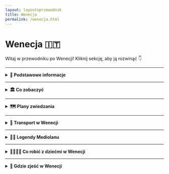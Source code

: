 ```yaml
---
layout: layoutsprzewodnik
title: Wenecja
permalink: /wenecja.html
---
```


# Wenecja 🇮🇹

Witaj w przewodniku po Wenecji! Kliknij sekcję, aby ją rozwinąć 👇

---

<details>
  <summary><strong>📌 Podstawowe informacje</strong></summary>

  <h3>🌊 Wenecja – miasto, które płynie</h3>
  <p>
    Wenecja to nie tylko miasto – to zjawisko. Zamiast ulic – kanały, zamiast samochodów – łodzie, zamiast klaksonów – śpiew gondolierów (czasem fałszują, ale z sercem). To miejsce, gdzie nawet zwykłe przejście do sklepu może przypominać scenę z filmu romantycznego, thrillera lub... bajki Disneya.
  </p>
  <p>
    Miasto zbudowane na ponad 100 wyspach połączonych 400 mostami. I tak, wszystkie te wyspy wciąż unoszą się na wodzie od ponad tysiąca lat – czyli lepiej niż niektóre współczesne budynki po jednej zimie. Wenecja to historia, sztuka, maski, spritz i niekończąca się walka z wodą (i turystami).
  </p>

  <h3>⚓ Dlaczego Wenecja jest wyjątkowa?</h3>
  <ul>
    <li>Nie ma samochodów – zero klaksonów, smogu, parkowania równoległego. Jest za to romantyczne błądzenie po zaułkach i pływanie vaporetto.</li>
    <li>Miasto to muzeum – dosłownie. Każdy budynek, plac i kościół ma swoją historię (często bardzo barwną).</li>
    <li>Karnawał w Wenecji – maski, kostiumy i klimat, który sprawia, że każdy czuje się jak postać z powieści (albo przynajmniej TikToka z efektem vintage).</li>
  </ul>

  <h3>✈️ Jak dotrzeć do Wenecji?</h3>
  <ul>
    <li><strong>Samolotem:</strong> Najbliższe lotnisko to <strong>Marco Polo (VCE)</strong>. Z niego dostaniesz się do Wenecji <em>łodzią (Alilaguna)</em>, autobusem lub taksówką wodną. Tak – tu taksówka to łódź.</li>
    <li><strong>Pociągiem:</strong> Stacja <strong>Venezia Santa Lucia</strong> leży bezpośrednio w mieście, nad kanałem. Wysiadka – i już jesteś w magicznym świecie (i labiryncie kanałów).</li>
    <li><strong>Samochodem:</strong> Odważni mogą dojechać autem... ale tylko do placu <strong>Piazzale Roma</strong> – potem parkujesz i przesiadasz się na własne nogi (lub vaporetto).</li>
  </ul>

  <h3>🛶 Czym poruszać się po Wenecji?</h3>
  <ul>
    <li><strong>Vaporetto:</strong> wodne tramwaje – podstawowy środek komunikacji publicznej (linie ACTV).</li>
    <li><strong>Traghetto:</strong> tania wersja gondoli – przewóz przez Canale Grande za 2€.</li>
    <li><strong>Gondola:</strong> luksusowa, romantyczna... i droga. Ale raz w życiu? Czemu nie.</li>
    <li><strong>Nogi:</strong> Twój najlepszy przyjaciel w Wenecji. Spaceruj, gub się, odkrywaj – to część przygody.</li>
  </ul>

</details>

---

<details>
  <summary><strong>🏛️ Co zobaczyć</strong></summary>

  <details>
    <summary><strong>⛪ Katedra Duomo – koronka z marmuru</strong></summary>
    <p><strong>Współrzędne:</strong> <em>45.4642° N, 9.1900° E</em></p>
   
     <p> Jeśli Mediolan ma serce, to bije ono właśnie tutaj – z marmuru, z iglicami i z 3500 rzeźbami, które patrzą na Ciebie z każdej strony. <strong>Duomo di Milano</strong> to nie tylko największa katedra we Włoszech (po Watykanie), ale i jeden z najbardziej imponujących budynków gotyckich na świecie. Budowano ją przez... 600 lat. Włoska precyzja + tempo espresso? Niekoniecznie. Ale efekt? Absolutnie wart każdej dekady. 
     </p>
     <p> Z zewnątrz wygląda jak marmurowy tort weselny z koroną z iglic – a na szczycie czuwa <strong>Madonnina</strong>, złota figurka Maryi, która strzeże miasta z wysokości 108 metrów. Podobno nikt nie może budować wyżej niż ona, dlatego wiele nowoczesnych wieżowców... ma kopie Madonniny na dachu. Sprytne. 
     </p> 
     <p> Wnętrze? Ciemne, majestatyczne i monumentalne. Filary grube jak sekwoje, witraże jak obrazy z Photoshopa sprzed 500 lat, a organy tak potężne, że można by nimi zagrać hymn dla całego Lombardii. W środku znajdziesz też relikwie, posągi, a nawet – uwaga – gwoździe z krzyża Chrystusa (według legendy). Jeden z nich jest wystawiany raz do roku podczas uroczystej procesji z udziałem arcybiskupa... i specjalnego koszyczka na sznurku. Włosi potrafią. 
     </p> 
     <p> Największy hit to jednak <strong>tarasy na dachu</strong>. Windą (albo schodami, jeśli jesteś w formie) można się wspiąć na dach katedry i przejść się pośród iglic, rzeźb i chimerycznych potworów. Panorama Mediolanu, a przy dobrej pogodzie – widok aż po Alpy. Idealne miejsce na zdjęcia, kontemplację... albo Aperola po zejściu. 
     </p> 
     <ul>
     <li><strong>Wstęp do katedry:</strong> ok. 5–8€</li>
     <li><strong>Tarasy (schody lub winda):</strong> 10–15€ (w zależności od opcji)</li> 
     <li><strong>Godziny otwarcia:</strong> ok. 9:00–19:00</li> 
     <li><strong>Wskazówka:</strong> Weź okulary przeciwsłoneczne – marmur naprawdę odbija światło!</li>
     </ul>
  </details>

  <details>
    <summary><strong>🎨 Galeria Vittorio Emanuele II – świątynia zakupów</strong></summary>
    <p><strong>Współrzędne:</strong> <em>45.4663° N, 9.1895° E</em></p>

<p> Witamy w najbardziej stylowej galerii handlowej, jaką widziała Europa – <strong>Galleria Vittorio Emanuele II</strong>, zwana też „salonem Mediolanu”. To tutaj marmur spotyka żelazo, luksus ociera się o historię, a cappuccino kosztuje tyle, co pół pizzy... ale za to z widokiem na kopułę jak z pałacu. 
</p>
<p> Zbudowana w XIX wieku ku czci pierwszego króla zjednoczonych Włoch – Vittorio Emanuele II – galeria miała być wizytówką postępu, klasy i dobrego smaku. I udało się – to nie tylko miejsce na zakupy, ale też architektoniczne cudo. Cztery skrzydła, wielka szklana kopuła, mozaiki na podłodze, freski na ścianach, a nad wszystkim unoszą się marki takie jak Prada, Gucci i Louis Vuitton... czyli trochę jak spacer po Instagramie w wersji premium. 
</p>
<p> Ale nawet jeśli nie planujesz wydawać fortuny na skórzaną torebkę, warto tu przyjść dla <strong>tradycji</strong>. W samym środku galerii znajdziesz mozaikę z bykiem – a dokładniej z jego... częściami, które przynoszą szczęście. Trzeba stanąć piętą na jego genitaliach i obrócić się trzy razy dookoła. Tak, serio. Tak robią wszyscy – od turystów po garniturowców z dzielnicy biznesowej. 
</p> 
<p> Galeria łączy dwa najważniejsze punkty w Mediolanie – Katedrę Duomo i Teatr La Scala. Więc nawet jeśli nie planujesz zakupów, przejście przez nią to jak spacer przez historię z dodatkiem złotej karty kredytowej. A jeśli chcesz chłonąć klimat jak prawdziwy mediolańczyk – usiądź w jednej z historycznych kawiarni, zamów espresso, załóż okulary przeciwsłoneczne (nawet w środku) i po prostu... wyglądaj świetnie. 
</p> 
    
  </details>

  <details>
    <summary><strong>🖼️ Ostatnia Wieczerza – więcej niż mural</strong></summary>
    <p><strong>Współrzędne:</strong> <em>45.4658° N, 9.1704° E</em></p>
    <p>
      Dzieło Leonarda da Vinci, które zna cały świat – i które ma więcej teorii spiskowych niż odcinki "Z Archiwum X". Znajduje się w refektarzu klasztoru Santa Maria delle Grazie i przetrwało wojny, wilgoć i nadgorliwych konserwatorów. 
    </p>
    <p>
      Oglądanie „Ostatniej Wieczerzy” to niemal rytuał: mała grupa, krótki czas, zero fleszy. Ale warto – scena, emocje, symbolika, wszystko to sprawia, że patrzysz i myślisz: „Wow, to naprawdę to!” (albo: „Czemu Jezus nie ma jedzenia?”).
    </p>
  </details>

  <details>
    <summary><strong>🏰 Zamek Sforzów – średniowieczny kolos z atrium</strong></summary>
    <p><strong>Współrzędne:</strong> <em>45.4700° N, 9.1795° E</em></p> 
    <p> <strong>Castello Sforzesco</strong> to prawdziwa perła Mediolanu – monumentalna forteca, która widziała więcej wojen, buntów i renesansowego dramatu niż niejeden sezon „Rodu Smoka”. Zbudowany w XV wieku przez potężny ród Sforzów, był nie tylko bastionem obronnym, ale i elegancką rezydencją. A dziś? To zamek, który łączy w sobie historię, sztukę i odrobinę mediolańskiego ego. 
    </p> 
    <p> Na pierwszy rzut oka wygląda jak klasyczna warownia – potężne mury, fosa, masywna brama. Ale wewnątrz kryje się cały świat – od muzeów, przez freski Leonarda da Vinci, po spokojne dziedzińce, gdzie można odpocząć w cieniu wieży. Tak, <strong>Leonardo</strong> też tu działał – ozdabiał komnaty, zanim został bohaterem książek Dana Browna. 
    </p> 
    <p> Zamek jest ogromny – i można go zwiedzać godzinami. Znajdziesz tu m.in. <strong>Muzeum Sztuki Antycznej</strong>, <strong>Pinakotekę</strong> z dziełami mistrzów włoskich, kolekcję instrumentów muzycznych i… rzeźbę nie byle jaką, bo <strong>ostatnie, niedokończone dzieło Michała Anioła – „Rondanini Pietà”</strong>. Tyle renesansu w jednym miejscu, że człowiek czuje się mądrzejszy już po wejściu. 
    </p> 
    <p> Ale nawet jeśli nie jesteś fanem muzeów, warto tu przyjść – posiedzieć na dziedzińcu, zrobić zdjęcie z fontanną (słynna „Fontana di Piazza Castello”) albo przejść przez zamek prosto do <strong>Parco Sempione</strong> – zielonych płuc Mediolanu. Świetne miejsce na piknik, chill i obserwację lokalnych, jak grają w piłkę lub wyprowadzają psy, które wyglądają lepiej niż większość ludzi na lotniskach. 
    </p> 
    <ul>
    <li><strong>Wstęp na dziedziniec:</strong> darmowy</li> 
       <li><strong>Wstęp do muzeów:</strong> 5€ (darmowy w pierwszą niedzielę miesiąca)</li> 
       <li><strong>Czas zwiedzania:</strong> od 1 godziny do pół dnia – zależnie od apetytu na sztukę i historię</li>
    </ul>
  </details>

  <details>
    <summary><strong>🌉 Navigli – kanały z duszą i drinkiem</strong></summary>
    <p><strong>Współrzędne:</strong> <em>45.4474° N, 9.1607° E</em></p>
    <p>
      Dawniej system transportowy i przemysłowy, dziś mekka wieczornych spacerów i aperitivo. Navigli to dzielnica kanałów, które przypominają Wenecję… tylko z większą ilością barów i mniej turystycznym klimatem. 
    </p>
    <p>
      Wieczorem zamienia się w jedno wielkie spotkanie towarzyskie. Siadasz przy wodzie, zamawiasz Aperola i zakąski, i czujesz się jak mieszkaniec Mediolanu z katalogu – tylko bardziej autentycznie. W soboty są też targi vintage i sztuki, a nocą – muzyka, śmiech i światła odbijające się w wodzie.
    </p>
  </details>
   
<details>
  <summary><strong>🕵️ Sekretne miejsca Mediolanu</strong></summary>

  <details>
    <summary><strong>🚋 Tramwaj widokowy nr 1 – retro jazda przez historię</strong></summary>
    <p> Zapomnij na chwilę o metrze i taksówkach – jeśli chcesz poczuć Mediolan w stylu vintage, wskakuj do <strong>tramwaju nr 1</strong>. To nie tylko środek transportu, to podróż w czasie… z przystankami! </p> <p> Tramwaje tej linii to odrestaurowane wagoniki z lat 20. XX wieku, które nadal kursują po ulicach miasta. Drewniane siedzenia, mosiężne poręcze, skrzypiące drzwi i panorama Mediolanu za oknem – czego chcieć więcej? Może tylko ciepłej focacci na drogę. </p> <p> Trasa przebiega przez najpiękniejsze części miasta: od <strong>Piazza Castello</strong> przez <strong>Via Manzoni</strong>, <strong>Corso Sempione</strong>, aż do spokojniejszych dzielnic północnych. Nie spieszy się, nie hałasuje – idealna opcja na spokojną obserwację miasta z klimatyzacją… lat 30. </p> <ul> <li><strong>Bilet:</strong> 2,20€ (standardowy bilet ATM, ważny 90 minut)</li> <li><strong>Start:</strong> Piazza Castello lub Cairoli</li> <li><strong>Styl jazdy:</strong> retro chill z widokiem</li> </ul>
  </details>

  <details>
    <summary><strong>🔔 Torre del Gombito – wieża, której nikt nie szuka… a szkoda</strong></summary>
    <p><strong>Współrzędne:</strong> <em>45.7040° N, 9.6639° E</em></p>
     <p> Mediolan to miasto mody, betonu i espresso na stojąco… ale ma też swoje ciche, zielone zakątki. Jednym z nich jest <strong>ukryty ogród przy Palazzo Brera</strong> – miejsce, o którym nie wie nawet większość turystów. A szkoda! </p> <p> Za masywnymi drzwiami Galerii Brera kryje się uroczy ogród botaniczny – mały, romantyczny i zadziwiająco spokojny. Kiedyś należał do jezuitów, dziś to oaza ciszy, pełna roślin, ławeczek i klimatu jak z powieści historycznej (ale bez inkwizycji). </p> <p> Znajdziesz tu stare studnie, rzadkie rośliny i ukryte zaułki – idealne na chwilę odpoczynku między jedną kawą a drugim muzeum. Wstęp wolny, cisza obowiązkowa, a Instagram będzie zachwycony. </p> <ul> <li><strong>Lokalizacja:</strong> Via Brera 28 (wejście przez dziedziniec Pinacoteca di Brera)</li> <li><strong>Wstęp:</strong> darmowy</li> <li><strong>Idealny czas wizyty:</strong> wczesne popołudnie – najwięcej słońca i najmniej ludzi</li> </ul>
  </details>

 <details>
  <summary><strong>❤️ Tunel Miłości – zielony zakątek zakochanych</strong></summary>
    <p><strong>Współrzędne:</strong> <em>45.4506° N, 9.1663° E</em></p>
  <p>
    Nie trzeba jechać do Japonii, żeby przejść się przez romantyczny tunel z roślin – <strong>Mediolan ma własny Tunel Miłości</strong>, i to całkiem nieźle ukryty. Znajdziesz go w pobliżu <em>Porta Genova</em>, przy trasie dawnej kolejki towarowej, zamienionej dziś w coś między parkiem, galerią i... idealnym tłem do zdjęć.
  </p>

  <p>
    Tunel powstał z naturalnie rosnących bluszczy i krzewów, które utworzyły gęsty, zielony korytarz. Latem – cień i chłód. Wiosną – kwiaty i zakochani z piknikiem. Jesienią – złote liście. Zimą... no cóż, wtedy trzeba użyć wyobraźni.
  </p>

  <p>
    To miejsce ma wyjątkową atmosferę – idealne na romantyczny spacer, zaręczyny (nie przesadzam!) albo po prostu chwilę spokoju w wielkim mieście. Legenda głosi, że para, która przejdzie przez cały tunel trzymając się za ręce i nie puści dłoni, będzie razem na zawsze. Jeśli to nie magia, to nie wiem, co nią jest.
  </p>

  <ul>
    <li><strong>Lokalizacja:</strong> Via Tortona / Via Voghera (okolice Porta Genova)</li>
    <li><strong>Wstęp:</strong> oczywiście darmowy</li>
    <li><strong>Protip:</strong> przyjdź o zachodzie słońca – światło robi cuda</li>
  </ul>
</details>

<details>
  <summary><strong>🕯️ San Bernardino alle Ossa – kaplica z kośćmi</strong></summary>
   <p><strong>Współrzędne:</strong> <em>45.4615° N, 9.1948° E</em></p>
  <p>
    Myślisz, że Mediolan to tylko moda, design i luksusowe butiki? A co powiesz na... ściany wyłożone ludzkimi czaszkami? <strong>San Bernardino alle Ossa</strong> to jedno z najbardziej niepokojących, a zarazem fascynujących miejsc w mieście. 
  </p>

  <p>
    Położona tuż obok Piazza Santo Stefano kaplica została zbudowana w XIII wieku przy dawnym szpitalu i kostnicy. Kiedy zabrakło miejsca na cmentarzu, kości zaczęto przenosić właśnie tutaj – i... ozdabiać nimi ściany. Efekt? Gotycko-barokowy klimat, który robi wrażenie nawet na najbardziej odpornych turystach.
  </p>

  <p>
    Atmosfera tego miejsca jest absolutnie wyjątkowa – mistyczna, trochę makabryczna, ale i... spokojna. To nie atrakcja dla każdego, ale jeśli lubisz odkrywać ukryte historie i miejsca, które nie pojawiają się w przewodnikach, to musisz tu zajrzeć.
  </p>

  <ul>
    <li><strong>Lokalizacja:</strong> Piazza Santo Stefano, kilka minut pieszo od Duomo</li>
    <li><strong>Wstęp:</strong> darmowy, choć mile widziana jest symboliczna ofiara</li>
    <li><strong>Tip:</strong> najlepiej odwiedzać rano lub poza godzinami szczytu – cisza dodaje klimatu</li>
  </ul>
</details>


</details>

</details>

---

<details>
  <summary><strong>🗺️ Plany zwiedzania</strong></summary>

 <details> <summary><strong>📅 Dzień 1 – dzień pełen stylu, sztuki i... Aperola</strong></summary>

  <h3>⛪ Start przy Katedrze Duomo</h3>
  <p>
    Zacznij dzień z rozmachem – pod Katedrą, która wygląda, jakby ktoś postawił gotycki tort z marmuru. Zrób zdjęcie z gołębiem (jeśli się da), wejdź do środka i nie zapomnij o <strong>wejściu na dach</strong> – widok jak z filmu o aniołach!
  </p>

  <h3>🛍️ Galleria Vittorio Emanuele II</h3>
  <p>
    Po modlitwie – modowe szaleństwo. Przejdź się po jednej z najstarszych galerii handlowych świata. Poszukaj mozaiki z bykiem – i zakręć obcasem na jego "klejnotach". Podobno przynosi szczęście... i rabaty.
  </p>

  <h3>🏰 Zamek Sforzów i Park Sempione</h3>
  <p>
    Spacer do zamku, gdzie kiedyś rządzili możni, dziś królują turyści i pawie. Wpadnij do muzeów (jeśli masz czas), a potem odpocznij w Parku Sempione – najlepiej z lodem w ręku i słońcem na twarzy. A może piknik?
  </p>

  <h3>🍕 Lunch – pizza albo risotto alla milanese</h3>
  <p>
    Czas na paliwo! Wybierz klasykę lombardzką: <strong>risotto z szafranem</strong> albo pizzę (bo czemu nie?). Świetne miejsca to <em>Piz</em> lub <em>Trattoria Milanese</em>. Zjesz, jakbyś był u włoskiej nonny.
  </p>

  <h3>🎨Ukryty ogród przy Corso di Porta Venezia</h3>
  <p>
    Tylko wtajemniczeni wiedzą, że przy ulicy z butikami kryje się zielony sekret – <strong>Giardino Perego</strong>. Mały park z palmami, cichy, idealny na oddech od miejskiego hałasu. I jeszcze lepszy do zdjęcia na Instagrama.
  </p>

  <h3>🚃 Przejażdżka widokowym tramwajem</h3>
  <p>
    Wsiądź do starego <strong>żółtego tramwaju nr 1</strong> – drewniane ławki, stukot torów, widoki na mediolańskie kamienice. Wersja slow travel dla tych, którzy nie lubią biegać z planem zwiedzania jak po espresso.
  </p>

  <h3>📸 Sekretne miejsce: Vicolo dei Lavandai</h3>
  <p>
    Stary zaułek pralni nad kanałem Naviglio Grande. Niby nic, a czaruje jak scenografia z filmu. Idealne miejsce na zdjęcia z klimatem i chwilę ciszy przed wieczornym szaleństwem.
  </p>

  <h3>🍹 Aperitivo time!</h3>
  <p>
    Udaj się nad Navigli – najbardziej klimatyczne miejsce na wieczorny <strong>Aperol Spritz</strong>. Wybierz bar z tarasem, zamów drinka i ciesz się bufetem przekąsek, które w Mediolanie często są lepsze niż niejedna kolacja.
  </p>

  <h3>🌙 Spacer poświetlonymi kanałami</h3>
  <p>
    Na zakończenie dnia – spacer wzdłuż kanałów, gdzie lampki odbijają się w wodzie, ludzie grają na gitarze, a ty myślisz, że jednak się zakochałeś… w tym mieście. I bardzo dobrze!
  </p>
</details>

<details>
  <summary><strong>📅 Dzień 2 – Wycieczka nad Jezioro Como</strong></summary>

  <h3>🚆 Pociąg z Mediolanu do Como</h3>
  <p>
    Wstań wcześniej, złap kawę i wsiądź w pociąg <strong>Trenord</strong> z dworca <strong>Milano Cadorna</strong> do stacji <strong>Como Lago</strong>. Podróż trwa niecałą godzinę, a widoki już za oknem zaczną Cię zachwycać.
  </p>

  <h3>🌊 Spacer po Como i wizyta przy jeziorze</h3>
  <p>
    Po przyjeździe idź prosto nad jezioro. Nadbrzeżna promenada z widokiem na góry i łódki to idealne miejsce na początek dnia. Możesz też odwiedzić katedrę <strong>Duomo di Como</strong> – trochę jak miniaturowy kuzyn tego z Mediolanu.
  </p>

  <h3>🚠 Kolejką na Brunate</h3>
  <p>
    Wsiądź w <strong>Funicolare Como–Brunate</strong> – klimatyczną kolejkę, która zabierze Cię na wzgórze. W kilka minut znajdziesz się <strong>na tarasie widokowym</strong> z panoramą jeziora, miasteczka i Alp w tle. Widok wart każdego euro!
  </p>

  <h3>🛥️ Rejs po jeziorze (np. do Bellagio)</h3>
  <p>
    Wróć na dół i wskocz na prom! <strong>Bellagio</strong> to klasyk: miasteczko z kolorowymi kamieniczkami, eleganckimi ogrodami i nastrojem jak z filmu. Rejs trwa około 45 minut – usiądź na pokładzie i ciesz się każdą falą.
  </p>

  <h3>🍝 Lunch w Bellagio</h3>
  <p>
    Wybierz knajpkę z widokiem na wodę. Polecam klasyczne <strong>pasta al pesce di lago</strong> (makaron z rybą jeziorną) albo risotto. Po lunchu – obowiązkowy spacer po wąskich uliczkach, gdzie co drugi sklepik pachnie lawendą i limoncello.
  </p>

  <h3>🏞️ Ogrody Villa Melzi (opcjonalnie)</h3>
  <p>
    Jeśli masz jeszcze czas (i energię), zajrzyj do ogrodów <strong>Villa Melzi</strong> – zielony raj z rzeźbami, ścieżkami i miejscem na odpoczynek w cieniu palm. Idealne miejsce na „nicnierobienie” w wersji premium.
  </p>

  <h3>⛴️ Powrót promem do Como</h3>
  <p>
    Wsiądź na prom powrotny (z Bellagio lub innego miasteczka) i daj się ponieść spokojnej tafli jeziora. To rejs, który zrelaksuje Cię bardziej niż dzień w spa.
  </p>

  <h3>🚆Pociąg z Como do Mediolanu</h3>
  <p>
    Ostatnie spojrzenie na jezioro, kawa na wynos z dworca i w drogę powrotną. Wrócisz do Mediolanu z głową pełną widoków i planem, by kiedyś tu zamieszkać. Choćby na emeryturze.
  </p>

  <h3>🌇 Kolacja i aperitivo na Navigli</h3>
  <p>
    Po dniu spędzonym z naturą – powrót do miejskiego zgiełku. Wskocz w tramwaj, udaj się na Navigli i zakończ dzień kieliszkiem <strong>Aperola</strong> i pizzą z bufetu. Zasłużyłeś.
  </p>

</details>
<details>
  <summary><strong>📅 Dzień 3 – Sztuka, nauka i nowoczesność</strong></summary>

  <h3>🎨 Pinakoteka Brera – sztuka, która patrzy</h3>
  <p>
    Zacznij od zanurzenia się w świecie sztuki w <strong>Pinacoteca di Brera</strong>, jednej z najważniejszych galerii we Włoszech. Znajdziesz tu dzieła Caravaggia, Rafaela i Mantegni, a sam budynek to architektoniczna perełka. Nawet jeśli nie jesteś koneserem – zachwycisz się.
  </p>

  <h3>🧠 Muzeum Nauki i Techniki – Leonardo czeka</h3>
  <p>
    Wizyta w <strong>Muzeum Leonarda da Vinci</strong> to gratka nie tylko dla fanów techniki. Zobaczysz tam modele maszyn zaprojektowanych przez mistrza Leonarda, łodzie podwodne, pociągi, samoloty i... interaktywne wystawy, które rozbudzą wewnętrzne dziecko. Nawet to śpiące.
  </p>

  <h3>🌆 Dzielnica Brera – romantyczne zaułki i butiki</h3>
  <p>
    Po intensywnej dawce wiedzy – coś dla duszy i oczu. Spacer po dzielnicy <strong>Brera</strong> to jak przechadzka po planie filmowym: brukowane uliczki, klimatyczne knajpki, galerie sztuki i bohema artystyczna przy espresso. Tu Mediolan pokazuje swoją wrażliwą, estetyczną stronę.
  </p>

  <h3>🏙️ Bosco Verticale i Piazza Gae Aulenti – nowoczesny Mediolan</h3>
  <p>
    Czas na kontrast: skok do nowoczesności. Przenieś się do rejonu <strong>Porta Nuova</strong>, gdzie rosną futurystyczne wieżowce, a <strong>Bosco Verticale</strong> – „pionowy las” – pokazuje, jak połączyć naturę z architekturą. <strong>Piazza Gae Aulenti</strong> to idealne miejsce na chwilę odpoczynku z widokiem na... przyszłość.
  </p>

  <h3>🛍️ Ostatnie zakupy – Corso Como lub Galeria Rinascente</h3>
  <p>
    Jeżeli w plecaku zostało miejsce (i w budżecie też), wstąp na <strong>Corso Como</strong> – modną uliczkę z butikami i showroomami. A jeśli szukasz klasyki – Galeria <strong>Rinascente</strong> przy Duomo oferuje wszystko: od dizajnu po jedzenie. Na jej dachu czeka bar z widokiem na katedrę!
  </p>

  <h3>🍷 Kolacja pożegnalna – z widokiem albo klimatem</h3>
  <p>
    Na ostatnią kolację wybierz coś wyjątkowego – restaurację z widokiem na dachy Mediolanu lub uroczą trattorię z domowym makaronem i winem. Pora podsumować w myślach podróż i... planować kolejną.
  </p>

</details>

</details>


---

<details>
  <summary><strong>🚤 Transport w Wenecji</strong></summary>

  <p>
    Wenecja to miasto bez samochodów. Serio – zapomnij o korkach i autobusach, tu króluje woda i nogi. Transport publiczny to głównie <strong>vaporetto</strong>, czyli wodny tramwaj, który łączy wszystkie dzielnice i wyspy. A jeśli lubisz spacery – całe centrum jest idealne do zwiedzania pieszo.
  </p>

  <h3>🛳️ Vaporetto – wodna komunikacja miejska</h3>
  <ul>
    <li><strong>Operator:</strong> ACTV</li>
    <li><strong>Główne linie:</strong> Linie 1 i 2 kursują przez Canal Grande (1 jest wolniejsza – ale bardziej widokowa)</li>
    <li><strong>Popularne przystanki:</strong> Piazzale Roma, Ferrovia (dworzec), Rialto, San Marco, Zattere, Lido</li>
    <li><strong>Bilet jednorazowy:</strong> ok. 9,50€ – ważny przez 75 minut</li>
    <li><strong>Karta turystyczna:</strong> Venezia Unica – np. 24h za 25€, 48h za 35€, 72h za 45€ (nielimitowane przejazdy)</li>
  </ul>

  <h3>🚶 Pieszo przez labirynt</h3>
  <p>
    Centrum Wenecji zwiedza się najlepiej na piechotę. Odległości nie są duże, ale warto mieć mapę (lub GPS), bo uliczki potrafią się zgubić szybciej niż Twój zasięg. Szukaj oznaczeń do „Rialto” lub „San Marco” – są na większości budynków.
  </p>

  <h3>🚖 Taxi wodne i gondole</h3>
  <ul>
    <li><strong>Taxi wodne:</strong> luksusowa opcja – szybka, prywatna i... droga (nawet 70–120€ za przejazd)</li>
    <li><strong>Gondola:</strong> bardziej atrakcja niż transport – 30 minut romantyzmu kosztuje około 80€, ale wspomnienia bezcenne</li>
    <li><strong>Traghetto:</strong> tania gondola, która przewozi ludzi przez Canal Grande (ok. 2€) – świetny trik dla turystów</li>
  </ul>

  <h3>🚌 Dojazd do Wenecji</h3>
  <p>
    Jeśli nocujesz poza historycznym centrum, np. w Mestre lub na Lido, możesz dojechać:
  </p>
  <ul>
    <li><strong>Pociągiem:</strong> stacja Venezia Santa Lucia (na wyspie!)</li>
    <li><strong>Autobusem:</strong> do terminala Piazzale Roma</li>
    <li><strong>Samochodem:</strong> zaparkuj na Piazzale Roma lub w Tronchetto – dalej tylko pieszo lub vaporetto</li>
  </ul>

  <p>
    Wenecja to miasto bez klaksonów i smogu – tu podróżujesz wodą i ciszą. Idealnie, prawda?
  </p>
</details>

---
<details>
  <summary><strong>🧙‍♂️ Legendy Mediolanu</strong></summary>

  <h3>🪞 Kolumna z Diabelskimi Dziurami (Colonna del Diavolo)</h3>
  <p><strong>📍 Współrzędne:</strong> <em>45.4628° N, 9.1854° E</em></p>
  <p>
    Tuż przy bazylice św. Ambrożego stoi niepozorna kolumna z... dwoma dziurami. Według legendy to ślady po rogach samego diabła, który chciał porwać św. Ambrożego. Święty jednak się nie dał, a diabeł – wściekły – wbił w kolumnę rogi i zniknął. Dziś mówi się, że z otworów czuć zapach siarki, a czasem – słychać szepty. Nie polecamy przystawiać ucha zbyt blisko.
  </p>

  <h3>👁️‍🗨️ Bazylika św. Eustorgiusza – Trzej Królowie i ukryta krypta</h3>
  <p><strong>📍 Współrzędne:</strong> <em>45.4544° N, 9.1877° E</em></p>
  <p>
    W tej bazylice, ukrytej w dzielnicy Ticinese, znajdują się relikwie Trzech Króli. Legenda głosi, że ich szczątki sprowadzono tu z Konstantynopola w IV wieku. Dziś jednak część z nich znajduje się w Kolonii (Niemcy), bo w średniowieczu zostały zrabowane. Mediolańczycy nigdy nie pogodzili się z tą stratą. Podziemia bazyliki i tajemnicza kaplica to miejsce cichej magii i średniowiecznej atmosfery.
  </p>

  <h3>🕯️ Kościół San Bernardino alle Ossa – kaplica czaszek</h3>
  <p><strong>📍 Współrzędne:</strong> <em>45.4632° N, 9.1941° E</em></p>
  <p>
    To jedno z najbardziej osobliwych miejsc w Mediolanie. W niewielkiej kaplicy znajdują się dziesiątki czaszek i kości ułożonych na ścianach – ozdobnie i makabrycznie zarazem. Powstała w XIII wieku, gdy cmentarz był przepełniony. Mówi się, że nocą słychać szepty i modlitwy zza ścian... ale równie dobrze to wyobraźnia podpowiada takie historie.
  </p>

  <h3>🪄 Zegar Śmierci przy Piazza Mercanti</h3>
  <p><strong>📍 Współrzędne:</strong> <em>45.4645° N, 9.1857° E</em></p>
  <p>
    W średniowieczu Piazza Mercanti było sercem miejskiego handlu, ale i... miejscem publicznych egzekucji. Na jednej z kolumn miał się znajdować zegar, który wybijał godzinę śmierci skazanych. Choć zegar już nie istnieje, lokalni przewodnicy pokazują miejsce, gdzie kiedyś wisiał. Według opowieści, niektórzy w nocy nadal słyszą jego bicie...
  </p>

</details>


---

<details>
  <summary><strong>👨‍👩‍👧‍👦 Co robić z dziećmi w Wenecji</strong></summary>

  <p>
    Wenecja może wydawać się dorosła i romantyczna, ale dzieci znajdą tu sporo magii i przygód – od rejsów po kanałach po tajemnicze maski karnawałowe. Oto miejsca i aktywności, które zachwycą młodszych turystów:
  </p>

  <h3>🛶 Rejs vaporetto po Canal Grande</h3>
  <p>
    Vaporetto to nie tylko transport – to atrakcja sama w sobie. Usiądźcie z przodu i płyńcie przez serce Wenecji jak kapitanowie. Linia nr 1 to idealna trasa – powolna, ale pełna widoków.
  </p>

  <h3>🎭 Warsztaty masek weneckich</h3>
  <p>
    Dzieci mogą stworzyć własną maskę w tradycyjnej pracowni – malują, ozdabiają, a potem zabierają ją do domu. Polecam np. <em>Ca’ Macana</em> – prowadzą zajęcia specjalnie dla najmłodszych.
  </p>

  <h3>🦁 Pałac Dożów – zamkowa przygoda</h3>
  <p>
    Wielki pałac z mostem Westchnień, zbrojownią i lochami – brzmi jak wyprawa rycerska. Można zobaczyć salę Wielkiej Rady i ukryte korytarze. Dostępne są też trasy z przewodnikiem dla rodzin.
  </p>

  <h3>🐟 Muzeum Historii Naturalnej</h3>
  <p>
    Dla dzieci kochających dinozaury, zwierzęta i... szkielety wielorybów. Muzeum mieści się w dawnym pałacu i łączy naukę z fajnymi eksponatami. Multimedialne instalacje są tu strzałem w dziesiątkę.
  </p>

  <h3>🏞️ Park Giardini Papadopoli</h3>
  <p>
    Niewielki, ale uroczy park blisko Piazzale Roma. Plac zabaw, cień i ławki – idealne miejsce na piknik lub chwilę odpoczynku między atrakcjami.
  </p>

  <h3>⛵ Rejs na wyspy: Murano i Burano</h3>
  <ul>
    <li><strong>Murano:</strong> dzieci mogą zobaczyć pokaz dmuchania szkła – fascynujące i bezpieczne</li>
    <li><strong>Burano:</strong> kolorowe domki jak z bajki – idealne do zdjęć i spacerów</li>
  </ul>

  <h3>🍦 Gelato & go</h3>
  <p>
    Każda wyprawa z dziećmi powinna zawierać przystanek na lody. W Wenecji to obowiązek – najlepsze znajdziesz np. w Gelatoteca Suso.
  </p>

  <h3>🚤 Bonus: Traghetto – gondola za 2€</h3>
  <p>
    Zamiast drogiej przejażdżki gondolą – spróbujcie traghetto: lokalnej, krótkiej wersji gondoli, która przewozi przez Canal Grande. Taniej, szybciej, ale emocje gwarantowane!
  </p>

  <p>
    Wenecja z dziećmi to świetna przygoda – wystarczy dobrze dobrać atrakcje, robić częste przerwy i… mieć w plecaku coś na głoda!
  </p>

</details>


---


<details>
  <summary><strong>🍝 Gdzie zjeść w Wenecji</strong></summary>

  <p>
    Wenecja potrafi być kulinarnie droga… ale nie musi! Oto lista miejsc, gdzie zjesz smacznie, lokalnie, i nie zbankrutujesz. Znajdziesz tu zarówno restauracje z duszą, jak i tanie knajpki z charakterem.
  </p>

  <h3>🍽️ Trattoria Alla Rivetta</h3>
  <p>
    Popularna wśród lokalnych gondolierów, co już mówi wszystko. Serwują klasyczne dania weneckie – <em>risotto al nero di seppia</em> (z mątwy) czy <em>sarde in saor</em>. Mała, gwarną, autentyczna.
  </p>

  <h3>🍕 Antico Forno</h3>
  <p>
    Najlepsza pizza na szybko w Wenecji – spróbuj ich wersji z ricottą i szpinakiem albo klasycznej margherity. Idealna opcja na lunch w trakcie zwiedzania.
  </p>

  <h3>🍤 Osteria Al Portego</h3>
  <p>
    Urocza osteria z pysznymi „cicchetti” – małymi przekąskami, które można jeść na stojąco. Świetne miejsce na lokalne smaki w niskiej cenie. Polecane przez samych Wenecjan.
  </p>

  <h3>🍲 Cantina Do Spade</h3>
  <p>
    Historyczne miejsce (tu jadał Casanova!) z menu opartym na lokalnych rybach i makaronach. Mimo sławy, ceny są przystępne, a klimat bardzo klimatyczny.
  </p>

  <h3>🧆 Dal Moro’s – Fresh Pasta To Go</h3>
  <p>
    Jeśli chcesz tanio i dobrze – tu dostaniesz świeży makaron na wynos w pudełku. Wybierasz sos, makaron i ruszasz dalej. Dzieci to uwielbiają!
  </p>

  <h3>🥖 Bacareto da Lele</h3>
  <p>
    Maleńka knajpka z kanapkami za kilka euro i winem w plastikowym kubeczku. Klimat studencki, ale smaki prawdziwe – idealne miejsce na szybką przerwę w pobliżu dworca.
  </p>

  <h3>🦐 Ristorante ai Barbacani</h3>
  <p>
    Romantycznie położone przy kanale, z przyzwoitymi cenami i klasyczną kuchnią wenecką. Dobre na kolację przy świecach bez rujnowania portfela.
  </p>

  <h3>🍰 Bonus: RivaReno Gelato</h3>
  <p>
    Jedne z najlepszych lodów w Wenecji – kremowe, intensywne, naturalne. Smak pistacji? Poezja. Świetna opcja na deser po każdej uczcie.
  </p>

</details>
